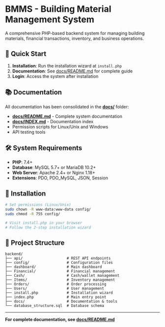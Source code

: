 # BMMS - Building Material Management System

A comprehensive PHP-based backend system for managing building materials,
financial transactions, inventory, and business operations.

## 🚀 Quick Start

1. **Installation**: Run the installation wizard at `install.php`
2. **Documentation**: See [docs/README.md](docs/README.md) for complete guide
3. **Login**: Access the system after installation

## 📚 Documentation

All documentation has been consolidated in the **[docs/](docs/)** folder:

- **[docs/README.md](docs/README.md)** - Complete system documentation
- **[docs/INDEX.md](docs/INDEX.md)** - Documentation index
- Permission scripts for Linux/Unix and Windows
- API testing tools

## 🛠️ System Requirements

- **PHP**: 7.4+
- **Database**: MySQL 5.7+ or MariaDB 10.2+
- **Web Server**: Apache 2.4+ or Nginx 1.18+
- **Extensions**: PDO, PDO_MySQL, JSON, Session

## 🔧 Installation

```bash
# Set permissions (Linux/Unix)
sudo chown -R www-data:www-data config/
sudo chmod -R 755 config/

# Visit install.php in your browser
# Follow the 2-step installation wizard
```

## 📁 Project Structure

```
backend/
├── api/                    # REST API endpoints
├── config/                 # Configuration files
├── dashboard/              # Main dashboard
├── Financial/              # Financial management
├── Cash/                   # Cash/wallet management
├── Items/                  # Inventory management
├── Orders/                 # Order processing
├── Users/                  # User management
├── install.php             # Installation wizard
├── index.php               # Main entry point
├── docs/                   # Documentation & tools
└── database_structure.sql  # Database schema
```

---

**For complete documentation, see [docs/README.md](docs/README.md)**
